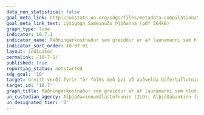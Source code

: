 ```yaml
---
data_non_statistical: false
goal_meta_link: http://unstats.un.org/sdgs/files/metadata-compilation/Metadata-Goal-10.pdf
goal_meta_link_text: Lýsigögn Sameinuðu Þjóðanna (pdf 564kB)
graph_type: line
indicator: 10.7.1
indicator_name: Ráðningarkostnaður sem greiddur er af launamanni sem hlutfall af árstekjum sem aflað er í viðtökulandi.
indicator_sort_order: 10-07-01
layout: indicator
permalink: /10-7-1/
published: true
reporting_status: notstarted
sdg_goal: '10'
target: Greitt verði fyrir för fólks með því að auðvelda búferlaflutninga og gera þá örugga og reglubundna, meðal annars með því að hrinda stefnumálum á sviði búferlaflutninga í framkvæmd á skipulegan og hagkvæman hátt.  
target_id: '10.7'
graph_title: Ráðningarkostnaður sem greiddur er af launamanni sem hlutfall af árstekjum sem aflað er í viðtökulandi.
un_custodian_agency: Alþjóðavinnumálastofnunin (ILO), Alþjóðabankinn (World Bank)
un_designated_tier: '3'
---
```

